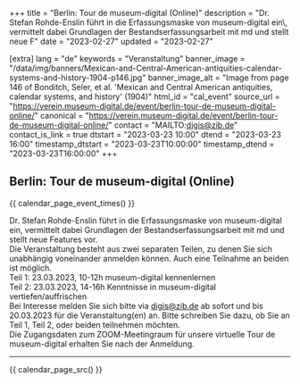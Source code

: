 +++
title = "Berlin: Tour de museum-digital (Online)"
description = "Dr. Stefan Rohde-Enslin führt in die Erfassungsmaske von museum-digital ein\\, vermittelt dabei Grundlagen der Bestandserfassungsarbeit mit md und stellt neue F"
date = "2023-02-27"
updated = "2023-02-27"

[extra]
lang = "de"
keywords = "Veranstaltung"
banner_image = "/data/img/banners/Mexican-and-Central-American-antiquities-calendar-systems-and-history-1904-p146.jpg"
banner_image_alt = "Image from page 146 of Bonditch, Seler, et al. 'Mexican and Central American antiquities, calendar systems, and history' (1904)"
html_id = "cal_event"
source_url = "https://verein.museum-digital.de/event/berlin-tour-de-museum-digital-online/"
canonical = "https://verein.museum-digital.de/event/berlin-tour-de-museum-digital-online/"
contact = "MAILTO:digis@zib.de"
contact_is_link = true
dtstart = "2023-03-23 10:00"
dtend = "2023-03-23 16:00"
timestamp_dtstart = "2023-03-23T10:00:00"
timestamp_dtend = "2023-03-23T16:00:00"
+++

## Berlin: Tour de museum-digital (Online)

{{ calendar_page_event_times() }}

Dr. Stefan Rohde-Enslin führt in die Erfassungsmaske von museum-digital ein, vermittelt dabei Grundlagen der Bestandserfassungsarbeit mit md und stellt neue Features vor. <br />Die Veranstaltung besteht aus zwei separaten Teilen, zu denen Sie sich unabhängig voneinander anmelden können. Auch eine Teilnahme an beiden ist möglich. <br />Teil 1: 23.03.2023, 10-12h museum-digital kennenlernen <br />Teil 2: 23.03.2023, 14-16h Kenntnisse in museum-digital vertiefen/auffrischen <br />Bei Interesse melden Sie sich bitte via digis@zib.de ab sofort und bis 20.03.2023 für die Veranstaltung(en) an. Bitte schreiben Sie dazu, ob Sie an Teil 1, Teil 2, oder beiden teilnehmen möchten. <br />Die Zugangsdaten zum ZOOM-Meetingraum für unsere virtuelle Tour de museum-digital erhalten Sie nach der Anmeldung.

----

{{ calendar_page_src() }}